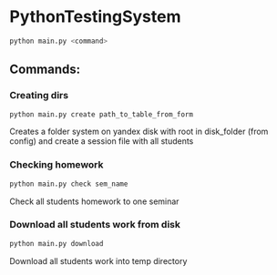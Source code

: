 # PythonTestingSystem

```bash
python main.py <command> 
```

## Commands:

### Creating dirs

```bash
python main.py create path_to_table_from_form
```

Creates a folder system on yandex disk with root in disk_folder (from config) and create a session file with all students

### Checking homework

```bash
python main.py check sem_name
```

Check all students homework to one seminar

### Download all students work from disk

```bash
python main.py download
```

Download all students work into temp directory
